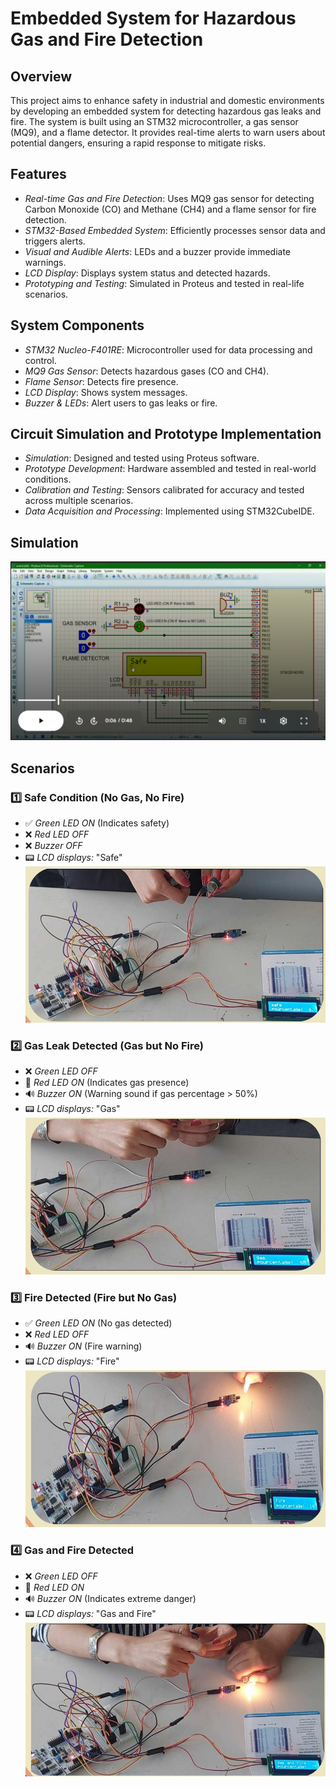 # Embedded System for Hazardous Gas and Fire Detection

## Overview
This project aims to enhance safety in industrial and domestic environments by developing an embedded system for detecting hazardous gas leaks and fire. The system is built using an STM32 microcontroller, a gas sensor (MQ9), and a flame detector. It provides real-time alerts to warn users about potential dangers, ensuring a rapid response to mitigate risks.

## Features
- *Real-time Gas and Fire Detection*: Uses MQ9 gas sensor for detecting Carbon Monoxide (CO) and Methane (CH4) and a flame sensor for fire detection.
- *STM32-Based Embedded System*: Efficiently processes sensor data and triggers alerts.
- *Visual and Audible Alerts*: LEDs and a buzzer provide immediate warnings.
- *LCD Display*: Displays system status and detected hazards.
- *Prototyping and Testing*: Simulated in Proteus and tested in real-life scenarios.

## System Components
- *STM32 Nucleo-F401RE*: Microcontroller used for data processing and control.
- *MQ9 Gas Sensor*: Detects hazardous gases (CO and CH4).
- *Flame Sensor*: Detects fire presence.
- *LCD Display*: Shows system messages.
- *Buzzer & LEDs*: Alert users to gas leaks or fire.

## Circuit Simulation and Prototype Implementation
- *Simulation*: Designed and tested using Proteus software.
- *Prototype Development*: Hardware assembled and tested in real-world conditions.
- *Calibration and Testing*: Sensors calibrated for accuracy and tested across multiple scenarios.
- *Data Acquisition and Processing*: Implemented using STM32CubeIDE.

## Simulation
[![video](https://github.com/Nada-Abidii/Gas-and-fire-detection/blob/master/simulation.png)](https://drive.google.com/file/d/1qNoo924DbBA1huwt8rrZYbGedHFFFuWO/view?usp=drive_link)

## Scenarios
### 1️⃣ Safe Condition (No Gas, No Fire)
- ✅ *Green LED ON* (Indicates safety)  
- ❌ *Red LED OFF*  
- ❌ *Buzzer OFF*  
- 📟 *LCD displays:* "Safe" 
![demo](/1st_scenario.png)
### 2️⃣ Gas Leak Detected (Gas but No Fire)
- ❌ *Green LED OFF*  
- 🔴 *Red LED ON* (Indicates gas presence)  
- 🔊 *Buzzer ON* (Warning sound if gas percentage > 50%)  
- 📟 *LCD displays:* "Gas"  
![demo](/2nd_scenario.png)
### 3️⃣ Fire Detected (Fire but No Gas)
- ✅ *Green LED ON* (No gas detected)  
- ❌ *Red LED OFF*  
- 🔊 *Buzzer ON* (Fire warning)  
- 📟 *LCD displays:* "Fire"  
![demo](/3rd_scenario.png)
### 4️⃣ Gas and Fire Detected
- ❌ *Green LED OFF*  
- 🔴 *Red LED ON*  
- 🔊 *Buzzer ON* (Indicates extreme danger)  
- 📟 *LCD displays:* "Gas and Fire"  
![demo](/4th_scenario.png)

